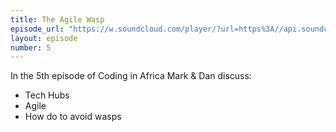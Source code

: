 ```yaml
---
title: The Agile Wasp
episode_url: "https://w.soundcloud.com/player/?url=https%3A//api.soundcloud.com/tracks/221570817"
layout: episode
number: 5
---
```


In the 5th episode of Coding in Africa Mark & Dan discuss:

- Tech Hubs
- Agile
- How do to avoid wasps
